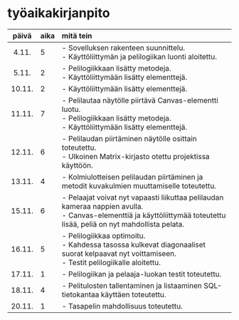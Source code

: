 # työaikakirjanpito

| päivä  | aika | mitä tein  |
| :----: |:-----| :-----|
| 4.11.  | 5    | - Sovelluksen rakenteen suunnittelu.<br> - Käyttöliittymän ja pelilogiikan luonti aloitettu. |
| 5.11.  | 2    | - Pelilogiikkaan lisätty metodeja.<br> - Käyttöliittymään lisätty elementtejä. |
| 10.11. | 2    | - Käyttöliittymään lisätty elementtejä. |
| 11.11. | 7    | - Pelilautaa näytölle piirtävä Canvas-elementti luotu.<br> - Pelilogiikkaan lisätty metodeja.<br> - Käyttöliittymään lisätty elementtejä. |
| 12.11. | 6    | - Pelilaudan piirtäminen näytölle osittain toteutettu.<br> - Ulkoinen Matrix-kirjasto otettu projektissa käyttöön. |
| 13.11. | 4    | - Kolmiulotteisen pelilaudan piirtäminen ja metodit kuvakulmien muuttamiselle toteutettu. |
| 15.11. | 6    | - Pelaajat voivat nyt vapaasti liikuttaa pelilaudan kameraa nappien avulla.<br> - Canvas-elementtiä ja käyttöliittymää toteutettu lisää, peliä on nyt mahdollista pelata. |
| 16.11. | 5    | - Pelilogiikkaa optimoitu.<br> - Kahdessa tasossa kulkevat diagonaaliset suorat kelpaavat nyt voittamiseen.<br> - Testit pelilogiikalle aloitettu. |
| 17.11. | 1    | - Pelilogiikan ja pelaaja-luokan testit toteutettu. |
| 18.11. | 4    | - Pelitulosten tallentaminen ja listaaminen SQL-tietokantaa käyttäen toteutettu. |
| 20.11. | 1    | - Tasapelin mahdollisuus toteutettu. |